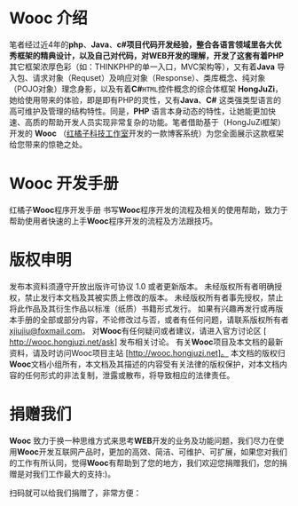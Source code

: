 # Wooc 介绍
笔者经过近4年的**php**、**Java**、**c#**项目代码开发经验，整合各语言领域里各大优秀框架的精典设计，以及自己对代码，对WEB开发的理解，开发了这套有着**PHP**其它框架浓厚色彩（如：THINKPHP的单一入口，MVC架构等），又有着**Java** 导入包、请求对象（Requset）及响应对象（Response）、类库概念、纯对象（POJO对象）理念身影，以及有着**C#**`HTML`控件概念的综合体框架 **HongJuZi**，她给使用带来的体验，即是即有PHP的灵性，又有**Java**、**C#** 这类强类型语言的高可维护及管理的结构特性。同是，**PHP** 语言本身动态的特性，让她能更加快速、高质的帮助开发人员实现非常复杂的功能。笔者借助基于（HongJuZi框架）开发的 **Wooc** （[红橘子科技工作室](http://www.hongjuzi.net)开发的一款博客系统）为您全面展示这款框架给您带来的惊艳之处。 

# Wooc 开发手册
红橘子**Wooc**程序开发手册
书写**Wooc**程序开发的流程及相关的使用帮助，致力于帮助使用者快速的上手**Wooc**程序开发的流程及方法跟技巧。

# 版权申明
发布本资料须遵守开放出版许可协议 1.0 或者更新版本。
未经版权所有者明确授权，禁止发行本文档及其被实质上修改的版本。 未经版权所有者事先授权，禁止将此作品及其衍生作品以标准（纸质）书籍形式发行。
如果有兴趣再发行或再版本手册的全部或部分内容，不论修改过与否，或者有任何问题，请联系版权所有者 xjiujiu@foxmail.com。
对**Wooc**有任何疑问或者建议，请进入官方讨论区 [ http://wooc.hongjuzi.net/ask] 发布相关讨论。
有关**Wooc**项目及本文档的最新资料，请及时访问Wooc项目主站 [http://wooc.hongjuzi.net]。
本文档的版权归**Wooc**文档小组所有，本文档及其描述的内容受有关法律的版权保护，对本文档内容的任何形式的非法复制，泄露或散布，将导致相应的法律责任。

# 捐赠我们
**Wooc** 致力于换一种思维方式来思考**WEB**开发的业务及功能问题，我们尽力在使用**Wooc**开发互联网产品时，更加的高效、简洁、可维护、可扩展，如果您对我们的工作有所认同，觉得**Wooc**有帮助到了您的地方，我们欢迎您捐赠我们，您的捐赠是对我们工作最大的支持:)。

扫码就可以给我们捐赠了，非常方便：
